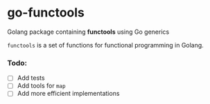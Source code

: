 # go-functools

Golang package containing **functools** using Go generics

`functools` is a set of functions for functional programming in Golang.

### Todo:

- [ ] Add tests
- [ ] Add tools for `map`
- [ ] Add more efficient implementations
